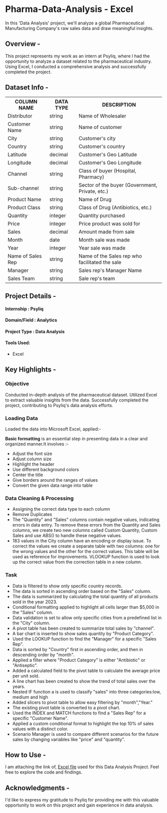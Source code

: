 # Pharma-Data-Analysis - Excel 

In this 'Data Analysis' project, we'll analyze a global Pharmaceutical Manufacturing Company's raw sales data and draw meaningful insights.
	
## Overview -

This project represents my work as an intern at Psyliq, where I had the opportunity to analyze a dataset related to the pharmaceutical industry. Using Excel, I conducted a comprehensive analysis and successfully completed the project.
	
## Dataset Info -
<div class="w3-container">
	<table class="w3-table-all w3-card-4">
		    <tr>
		      <th>COLUMN NAME</th>
		      <th>DATA TYPE</th>
		      <th>DESCRIPTION</th>
		    </tr>
		    <tr>
		      <td>Distributor</td>
		      <td>string</td>
		      <td>Name of Wholesaler</td>
		    </tr>
		    <tr>
		      <td>Customer Name</td>
		      <td>string</td>
		      <td>Name of customer</td>
		    </tr>
		    <tr>
		      <td>City</td>
		      <td>string</td>
		      <td>Customer's city</td>
		    </tr>
		    <tr>
		      <td>Country</td>
		      <td>string</td>
		      <td>Customer's country</td>
		    </tr>
		    <tr>
		        <td>Latitude</td>
		        <td>decimal</td>
		        <td>Customer's Geo Latitude</td>
		    </tr>
		    <tr>
		        <td>Longitude</td>
		        <td>decimal</td>
		        <td>Customer's Geo Longitude</td>
		    </tr>
		    <tr>
		        <td>Channel</td>
		        <td>string</td>
		        <td>Class of buyer (Hospital, Pharmacy)</td>
		    </tr>
		    <tr>
		        <td>Sub-channel</td>
		        <td>string</td>
		        <td>Sector of the buyer (Government, Private, etc.)</td>
		    </tr>    
		    <tr>
		      <td>Product Name</td>
		      <td>string</td>
		      <td>Name of Drug</td>
		    </tr>
		    <tr>
		      <td>Product Class</td>
		      <td>string</td>
		      <td>Class of Drug (Antibiotics, etc.)</td>
		    </tr>
		    <tr>
		      <td>Quantity</td>
		      <td>integer</td></td>
		      <td>Quantity purchased</td>
		    </tr>
		    <tr>
		      <td>Price</td>
		      <td>integer</td>
		      <td>Price product was sold for</td>
		    </tr>
		    <tr>
		        <td>Sales</td>
		        <td>decimal</td>
		        <td>Amount made from sale</td>
		    </tr>
		    <tr>
		      <td>Month</td>
		      <td>date</td>
		      <td>Month sale was made</td>
		    </tr>
		    <tr>
		      <td>Year</td>
		      <td>integer</td>
		      <td>Year sale was made</td>
		    </tr>
		    <tr>
		      <td>Name of Sales Rep</td>
		      <td>string</td>
		      <td>Name of the Sales rep who facilitated the sale</td>
		    </tr>
		    <tr>
		        <td>Manager</td>
		        <td>string</td>
		        <td>Sales rep's Manager Name</td>
		    </tr>
		    <tr>
		        <td>Sales Team</td>
		        <td>string</td>
		        <td>Sale rep's team</td>
		    </tr>
		</table>
 </div>
 
## Project Details - 
#### Internship : Psyliq
#### Domain/Field : Analytics
#### Project Type : Data Analysis
#### Tools Used:
* Excel


## Key Highlights -
### Objective

Conducted in-depth analysis of the pharmaceutical dataset. Utilized Excel to extract valuable insights from the data. Successfully completed the project, contributing to Psyliq's data analysis efforts.

### Loading Data
 Loaded the data into Microsoft Excel, applied:-
 
 **Basic formatting** is an essential step in presenting data in a clear and organized manner.It involves :-
 * Adjust the font size
 * Adjust column size
 * Highlight the header
 * Use different background colors
 * Center the title
 * Give borders around the ranges of values
 * Convert the given data range into table
      
 ### Data Cleaning & Processing
 - Assigning the correct data type to each column
 - Remove Duplicates
 - The "Quantity" and "Sales" columns contain negative values, indicating errors in data entry. To 
              remove these errors from the Quantity and Sales columns, we create two new columns called 
              Custom Quantity, Custom Sales and use ABS() to handle these negative values.
 - 183 values ​​in the City column have an encoding or display issue. To correct the values ​​we 
              create a separate table with two columns: one for the wrong values ​​and the other for the 
              correct values. This table will be used as reference for  improvements.
              VLOOKUP function is used to look up the correct value from the correction table in a new 
              column.
     
### Task
- Data is filtered to show only specific country records.
- The data is sorted in ascending order based on the "Sales" column.
- The data is summarized by calculating the total quantity of all products sold in the year 2023. 
- Conditional formatting applied to highlight all cells larger than $5,000 in the "Sales" column.
- Data validation is set to allow only specific cities from a predefined list in the "City" column.
- A pivot table has been created to summarize total sales by "channel".
- A bar chart is inserted to show sales quantity by "Product Category".
- Used the LOOKUP function to find the "Manager" for a specific "Sales Rep".
- Data is sorted by "Country" first in ascending order, and then in descending order by "month".
- Applied a filter  where "Product Category" is either "Antibiotic" or "Antiseptic".
- Added a calculated field to the pivot table to calculate the average price per unit sold.
- A line chart has been created to show the trend of total sales over the years.
- Nested IF function a is used to classify "sales" into three categories:low, medium and high
- Added slicers to pivot table to allow easy filtering by "month","Year."
- The existing pivot table is converted to a pivot chart.
- Used the INDEX and MATCH functions to find a "Sales Rep" for a specific "Customer Name".
- Applied a custom conditional format to highlight the top 10% of sales values with a distinct color.
- Scenario Manager is used to compare different scenarios for the future sales by changing variables like 
  "price" and "quantity".


## How to Use - 

I am attaching the link of, [Excel file](https://drive.google.com/drive/folders/1ZsrnqbU0lq3BIo2H_87YODXqxPk3Hkhv?usp=sharing) used for this  Data Analysis Project. Feel free to explore the code and findings.

## Acknowledgments -

I'd like to express my gratitude to Psyliq for providing me with this 
   valuable opportunity to work on this project and gain experience in data analysis.
